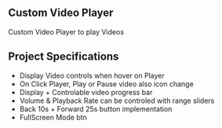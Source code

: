 ## Custom Video Player

Custom Video Player to play Videos

## Project Specifications

- Display Video controls when hover on Player
- On Click Player, Play or Pause video also icon change
- Display + Controlable video progress bar
- Volume & Playback Rate can be controled with range sliders
- Back 10s + Forward 25s button implementation
- FullScreen Mode btn
